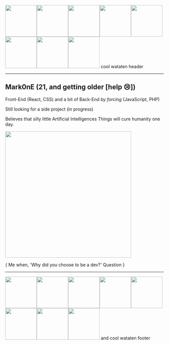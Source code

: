 <img src="https://media.tenor.com/MR7k-TyLM7wAAAAj/zebnat-dizzy.gif" width="100"><img src="https://media.tenor.com/MR7k-TyLM7wAAAAj/zebnat-dizzy.gif" width="100"><img src="https://media.tenor.com/MR7k-TyLM7wAAAAj/zebnat-dizzy.gif" width="100"><img src="https://media.tenor.com/MR7k-TyLM7wAAAAj/zebnat-dizzy.gif" width="100"><img src="https://media.tenor.com/MR7k-TyLM7wAAAAj/zebnat-dizzy.gif" width="100"><img src="https://media.tenor.com/MR7k-TyLM7wAAAAj/zebnat-dizzy.gif" width="100"><img src="https://media.tenor.com/MR7k-TyLM7wAAAAj/zebnat-dizzy.gif" width="100"><img src="https://media.tenor.com/MR7k-TyLM7wAAAAj/zebnat-dizzy.gif" width="100"> cool wataten header

-----------------------------------------------------------------------------------------------------

Mark0nE (21, and getting older [help 😢])
-----------------------------------------------------------------------------------------------------
Front-End (React, CSS) and a bit of Back-End *by forcing* (JavaScript, PHP)

Still looking for a side project (in progress)

Believes that silly little Artificial Intelligences Things will cure humanity one day.



<img src="https://64.media.tumblr.com/7ececbd327958fb4838ada54ca9beffe/0f43b55d66a51664-64/s500x750/365c3dd89e44128bc33ae2dbe62a1711ce412ede.gifv" width="400">

{ Me when, 'Why did you choose to be a dev?' Question }


-----------------------------------------------------------------------------------------------------

<img src="https://media.tenor.com/MR7k-TyLM7wAAAAj/zebnat-dizzy.gif" width="100"><img src="https://media.tenor.com/MR7k-TyLM7wAAAAj/zebnat-dizzy.gif" width="100"><img src="https://media.tenor.com/MR7k-TyLM7wAAAAj/zebnat-dizzy.gif" width="100"><img src="https://media.tenor.com/MR7k-TyLM7wAAAAj/zebnat-dizzy.gif" width="100"><img src="https://media.tenor.com/MR7k-TyLM7wAAAAj/zebnat-dizzy.gif" width="100"><img src="https://media.tenor.com/MR7k-TyLM7wAAAAj/zebnat-dizzy.gif" width="100"><img src="https://media.tenor.com/MR7k-TyLM7wAAAAj/zebnat-dizzy.gif" width="100"><img src="https://media.tenor.com/MR7k-TyLM7wAAAAj/zebnat-dizzy.gif" width="100"> and cool wataten footer


